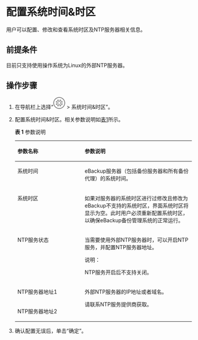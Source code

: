 # 配置系统时间&时区<a name="cbr_03_0096"></a>

用户可以配置、修改和查看系统时区及NTP服务器相关信息。

## 前提条件<a name="zh-cn_topic_0000001258123935_zh-cn_topic_0170955440_section59691289"></a>

目前只支持使用操作系统为Linux的外部NTP服务器。

## 操作步骤<a name="zh-cn_topic_0000001258123935_zh-cn_topic_0170955440_section350694"></a>

1.  在导航栏上选择“![](figures/icon-settings.png)  \> 系统时间&时区”。
2.  配置系统时间&时区。相关参数说明如[表1](#zh-cn_topic_0000001258123935_zh-cn_topic_0170955440_timing)所示。

    **表 1**  参数说明

    <a name="zh-cn_topic_0000001258123935_zh-cn_topic_0170955440_timing"></a>
    <table><thead align="left"><tr id="zh-cn_topic_0000001258123935_zh-cn_topic_0170955440_row37418257"><th class="cellrowborder" valign="top" width="38%" id="mcps1.2.3.1.1"><p id="zh-cn_topic_0000001258123935_zh-cn_topic_0170955440_p10980010"><a name="zh-cn_topic_0000001258123935_zh-cn_topic_0170955440_p10980010"></a><a name="zh-cn_topic_0000001258123935_zh-cn_topic_0170955440_p10980010"></a>参数名称</p>
    </th>
    <th class="cellrowborder" valign="top" width="62%" id="mcps1.2.3.1.2"><p id="zh-cn_topic_0000001258123935_zh-cn_topic_0170955440_p16965623"><a name="zh-cn_topic_0000001258123935_zh-cn_topic_0170955440_p16965623"></a><a name="zh-cn_topic_0000001258123935_zh-cn_topic_0170955440_p16965623"></a>参数说明</p>
    </th>
    </tr>
    </thead>
    <tbody><tr id="zh-cn_topic_0000001258123935_zh-cn_topic_0170955440_row32038241"><td class="cellrowborder" valign="top" width="38%" headers="mcps1.2.3.1.1 "><p id="zh-cn_topic_0000001258123935_zh-cn_topic_0170955440_p44960719"><a name="zh-cn_topic_0000001258123935_zh-cn_topic_0170955440_p44960719"></a><a name="zh-cn_topic_0000001258123935_zh-cn_topic_0170955440_p44960719"></a>系统时间</p>
    </td>
    <td class="cellrowborder" valign="top" width="62%" headers="mcps1.2.3.1.2 "><p id="zh-cn_topic_0000001258123935_zh-cn_topic_0170955440_p17939626"><a name="zh-cn_topic_0000001258123935_zh-cn_topic_0170955440_p17939626"></a><a name="zh-cn_topic_0000001258123935_zh-cn_topic_0170955440_p17939626"></a>eBackup服务器（包括备份服务器和所有备份代理）的系统时间。</p>
    </td>
    </tr>
    <tr id="zh-cn_topic_0000001258123935_zh-cn_topic_0170955440_row27238907"><td class="cellrowborder" valign="top" width="38%" headers="mcps1.2.3.1.1 "><p id="zh-cn_topic_0000001258123935_zh-cn_topic_0170955440_p58867876"><a name="zh-cn_topic_0000001258123935_zh-cn_topic_0170955440_p58867876"></a><a name="zh-cn_topic_0000001258123935_zh-cn_topic_0170955440_p58867876"></a>系统时区</p>
    </td>
    <td class="cellrowborder" valign="top" width="62%" headers="mcps1.2.3.1.2 "><p id="zh-cn_topic_0000001258123935_zh-cn_topic_0170955440_p3568621"><a name="zh-cn_topic_0000001258123935_zh-cn_topic_0170955440_p3568621"></a><a name="zh-cn_topic_0000001258123935_zh-cn_topic_0170955440_p3568621"></a>如果对服务器的系统时区进行过修改且修改为eBackup不支持的系统时区，界面系统时区将显示为空。此时用户必须重新配置系统时区，以确保eBackup备份管理系统的正常运行。</p>
    </td>
    </tr>
    <tr id="zh-cn_topic_0000001258123935_zh-cn_topic_0170955440_row20622846"><td class="cellrowborder" valign="top" width="38%" headers="mcps1.2.3.1.1 "><p id="zh-cn_topic_0000001258123935_zh-cn_topic_0170955440_p59837824"><a name="zh-cn_topic_0000001258123935_zh-cn_topic_0170955440_p59837824"></a><a name="zh-cn_topic_0000001258123935_zh-cn_topic_0170955440_p59837824"></a>NTP服务状态</p>
    </td>
    <td class="cellrowborder" valign="top" width="62%" headers="mcps1.2.3.1.2 "><p id="zh-cn_topic_0000001258123935_zh-cn_topic_0170955440_p15025562"><a name="zh-cn_topic_0000001258123935_zh-cn_topic_0170955440_p15025562"></a><a name="zh-cn_topic_0000001258123935_zh-cn_topic_0170955440_p15025562"></a>当需要使用外部NTP服务器时，可以开启NTP服务，并配置NTP服务器地址。</p>
    <div class="note" id="zh-cn_topic_0000001258123935_zh-cn_topic_0170955440_note1012336"><a name="zh-cn_topic_0000001258123935_zh-cn_topic_0170955440_note1012336"></a><a name="zh-cn_topic_0000001258123935_zh-cn_topic_0170955440_note1012336"></a><span class="notetitle"> 说明： </span><div class="notebody"><p class="textintable" id="zh-cn_topic_0000001258123935_zh-cn_topic_0170955440_p9111029"><a name="zh-cn_topic_0000001258123935_zh-cn_topic_0170955440_p9111029"></a><a name="zh-cn_topic_0000001258123935_zh-cn_topic_0170955440_p9111029"></a>NTP服务开启后不支持关闭。</p>
    </div></div>
    </td>
    </tr>
    <tr id="zh-cn_topic_0000001258123935_zh-cn_topic_0170955440_row14890402"><td class="cellrowborder" valign="top" width="38%" headers="mcps1.2.3.1.1 "><p id="zh-cn_topic_0000001258123935_zh-cn_topic_0170955440_p65271937"><a name="zh-cn_topic_0000001258123935_zh-cn_topic_0170955440_p65271937"></a><a name="zh-cn_topic_0000001258123935_zh-cn_topic_0170955440_p65271937"></a>NTP服务器地址1</p>
    </td>
    <td class="cellrowborder" rowspan="2" valign="top" width="62%" headers="mcps1.2.3.1.2 "><p id="zh-cn_topic_0000001258123935_zh-cn_topic_0170955440_p52535540"><a name="zh-cn_topic_0000001258123935_zh-cn_topic_0170955440_p52535540"></a><a name="zh-cn_topic_0000001258123935_zh-cn_topic_0170955440_p52535540"></a>外部NTP服务器的IP地址或者域名。</p>
    <p id="zh-cn_topic_0000001258123935_zh-cn_topic_0170955440_p186861723820"><a name="zh-cn_topic_0000001258123935_zh-cn_topic_0170955440_p186861723820"></a><a name="zh-cn_topic_0000001258123935_zh-cn_topic_0170955440_p186861723820"></a>请联系NTP服务提供商获取。</p>
    </td>
    </tr>
    <tr id="zh-cn_topic_0000001258123935_zh-cn_topic_0170955440_row2957164419316"><td class="cellrowborder" valign="top" headers="mcps1.2.3.1.1 "><p id="zh-cn_topic_0000001258123935_zh-cn_topic_0170955440_p456934983116"><a name="zh-cn_topic_0000001258123935_zh-cn_topic_0170955440_p456934983116"></a><a name="zh-cn_topic_0000001258123935_zh-cn_topic_0170955440_p456934983116"></a>NTP服务器地址2</p>
    </td>
    </tr>
    </tbody>
    </table>

3.  确认配置无误后，单击“确定”。

